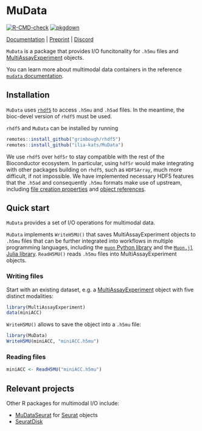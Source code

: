 # MuData

[![R-CMD-check](https://github.com/ilia-kats/MuData/workflows/R-CMD-check/badge.svg)](https://github.com/ilia-kats/MuData/actions) [![pkgdown](https://github.com/ilia-kats/MuData/workflows/pkgdown/badge.svg)](https://github.com/ilia-kats/MuData/actions)

[Documentation](https://ilia-kats.github.io/MuData/) | [Preprint](https://www.biorxiv.org/content/10.1101/2021.06.01.445670v1) | [Discord](https://discord.com/invite/MMsgDhnSwQ)

`MuData` is a package that provides I/O funcitonality for `.h5mu` files and [MultiAssayExperiment](http://waldronlab.io/MultiAssayExperiment/) objects.

You can learn more about multimodal data containers in the reference [`mudata` documentation](https://mudata.readthedocs.io/en/latest/io/mudata.html).

## Installation

`MuData` uses [`rhdf5`](https://bioconductor.org/packages/devel/bioc/html/rhdf5.html) to access `.h5mu` and `.h5ad` files. In the meantime, the bioc-devel version of `rhdf5` must be used. 

`rhdf5` and `MuData` can be installed by running

```R
remotes::install_github("grimbough/rhdf5")
remotes::install_github("ilia-kats/MuData")
```

We use `rhdf5` over `hdf5r` to stay compatible with the rest of the Bioconductor ecosystem.
In particular, using `hdf5r` would make integrating with other packages building on `rhdf5`, such as `HDF5Array`, much more difficult, if not impossible. We have implemented necessary HDF5 features that the `.h5ad` and consequently `.h5mu` formats make use of upstream, including [file creation properties](https://github.com/grimbough/rhdf5/pull/95) and [object references](https://github.com/grimbough/rhdf5/pull/96).


## Quick start

`MuData` provides a set of I/O operations for multimodal data.

`MuData` implements `WriteH5MU()` that saves MultiAssayExperiment objects to `.h5mu` files that can be further integrated into workflows in multiple programming languages, including the [`muon` Python library](https://github.com/scverse/muon) and the [`Muon.jl` Julia library](https://github.com/scverse/Muon.jl). `ReadH5MU()` reads `.h5mu` files into MultiAssayExperiment objects.


### Writing files

Start with an existing dataset, e.g. a [MultiAssayExperiment](http://waldronlab.io/MultiAssayExperiment/) object with five distinct modalities:

```R
library(MultiAssayExperiment)
data(miniACC)
```

`WriteH5MU()` allows to save the object into a `.h5mu` file:

```R
library(MuData)
WriteH5MU(miniACC, "miniACC.h5mu")
```

### Reading files

```R
miniACC <- ReadH5MU("miniACC.h5mu")
```

## Relevant projects

Other R packages for multimodal I/O include:

- [MuDataSeurat](https://github.com/PMBio/MuDataSeurat) for [Seurat](https://github.com/satijalab/seurat/) objects
- [SeuratDisk](https://github.com/mojaveazure/seurat-disk)

